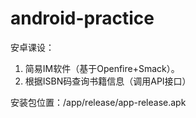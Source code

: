 # android-practice
安卓课设：
1. 简易IM软件（基于Openfire+Smack）。
2. 根据ISBN码查询书籍信息（调用API接口）

安装包位置：/app/release/app-release.apk
